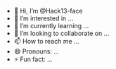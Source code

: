 - 👋 Hi, I’m @Hack13-face
- 👀 I’m interested in ...
- 🌱 I’m currently learning ...
- 💞️ I’m looking to collaborate on ...
- 📫 How to reach me ...
- 😄 Pronouns: ...
- ⚡ Fun fact: ...

<!---
Hack13-face/Hack13-face is a ✨ special ✨ repository because its `README.md` (this file) appears on your GitHub profile.
You can click the Preview link to take a look at your changes.
--->
